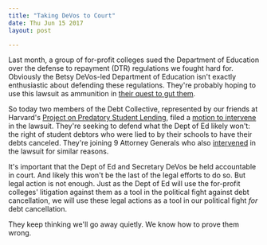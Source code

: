 ```yaml
---
title: "Taking DeVos to Court"
date: Thu Jun 15 2017
layout: post

---
```


Last month, a group of for-profit colleges sued the Department of Education over the defense to repayment (DTR) regulations we fought hard for. Obviously the Betsy DeVos-led Department of Education isn't exactly enthusiastic about defending these regulations. They're probably hoping to use this lawsuit as ammunition in [their quest to gut them](https://www.insidehighered.com/news/2017/06/15/education-department-hit-pause-two-primary-obama-regulations-aimed-profits).

So today two members of the Debt Collective, represented by our friends at Harvard's [Project on Predatory Student Lending](http://www.legalservicescenter.org/get-legal-help/predatory-lending-and-consumer-protection-unit/project-on-predatory-student-lending/), filed a [motion to intervene](http://www.legalservicescenter.org/get-legal-help/predatory-lending-and-consumer-protection-unit/project-on-predatory-student-lending/capps-v-devos/) in the lawsuit. They're seeking to defend what the Dept of Ed likely won't: the right of student debtors who were lied to by their schools to have their debts canceled. They're joining 9 Attorney Generals who also [intervened](http://www.mass.gov/ago/news-and-updates/press-releases/2017/2017-06-14-intervention-to-protect-students.html) in the lawsuit for similar reasons.

It's important that the Dept of Ed and Secretary DeVos be held accountable in court. And likely this won't be the last of the legal efforts to do so. But legal action is not enough. Just as the Dept of Ed will use the for-profit colleges' litigation against them as a tool in the political fight against debt cancellation, we will use these legal actions as a tool in our political fight *for* debt cancellation.

They keep thinking we'll go away quietly. We know how to prove them wrong.